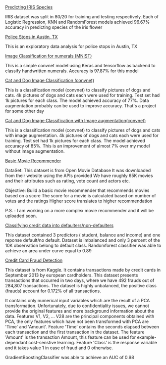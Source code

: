[Predicting IRIS Species](https://github.com/sumitkumar-00/Data_Science_Projects/blob/master/iris.ipynb)

IRIS dataset was split in 80/20 for training and testing respectively. Each of Logistic Regression, KNN and RandomForest models achieved 96.67% accuracy in predicting species of the iris flower

[Police Stops in Austin, TX](https://github.com/sumitkumar-00/Data_Science_Projects/blob/master/austin_tx_police.ipynb)

This is an exploratory data analysis for police stops in Austin, TX

[Image Classification for numerals (MNIST)](https://github.com/sumitkumar-00/Data_Science_Projects/blob/master/mnist.ipynb)

This is a simple convnet model using Keras and tensorflow as backend to classify handwritten numerals. Accuracy is 97.87% for this model

[Cat and Dog Image Classification (convnet)](https://github.com/sumitkumar-00/Data_Science_Projects/blob/master/cat_and_dog.ipynb)

This is a classification model (convnet) to classify pictures of dogs and cats. 4k pictures of dogs and cats each were used for training. Test set had 1k pictures for each class. The model achieved accuracy of 77%. Data augmentation probably can be used to improve accuracy. That's a project for some other day

[Cat and Dog Image Classification with Image augmentation(convnet)](https://github.com/sumitkumar-00/Data_Science_Projects/blob/master/cat_and_dog_Image_Augmentation.ipynb)

This is a classification model (convnet) to classify pictures of dogs and cats with image augmentation. 4k pictures of dogs and cats each were used for training. Test set had 1k pictures for each class. The model achieved accuracy of 85%. This is an improvement of almost 7% over my model without image augmentation.

[Basic Movie Recommender](https://github.com/sumitkumar-00/Data_Science_Projects/blob/master/basic_movie_recommender.ipynb)

DataSet:
This dataset is from Open Movie Database
It was downloaded from their website using the APIs provided
We have roughly 65K movies and their attributes such as rating, vote count and actors etc.

Objective:
Build a basic movie recommender that recommends movies based on a score
The score for a movie is calculated based on number of votes and the ratings
Higher score translates to higher recommendation

P.S. : I am working on a more complex movie recommender and it will be uploaded soon.

[Classifying credit data into defaulters/non-defaulters](https://github.com/sumitkumar-00/Data_Science_Projects/blob/master/credit_default.ipynb)

This dataset contained 3 predictors ( student, balance and income) and one reponse default/no default. Dataset is imbalanced and only 3 percent of the 10K observation belong to default class. Randomforest classifier was able to achieve an area under curve equal to 0.89

[Credit Card Fraud Detection](https://github.com/sumitkumar-00/Data_Science_Projects/blob/master/credit_card_fraud.ipynb)

This dataset is from Kaggle. It contains transactions made by credit cards in September 2013 by european cardholders. This dataset presents transactions that occurred in two days, where we have 492 frauds out of 284,807 transactions. The dataset is highly unbalanced, the positive class (frauds) account for 0.172% of all transactions.

It contains only numerical input variables which are the result of a PCA transformation. Unfortunately, due to confidentiality issues, we cannot provide the original features and more background information about the data. Features V1, V2, … V28 are the principal components obtained with PCA, the only features which have not been transformed with PCA are 'Time' and 'Amount'. Feature 'Time' contains the seconds elapsed between each transaction and the first transaction in the dataset. The feature 'Amount' is the transaction Amount, this feature can be used for example-dependant cost-senstive learning. Feature 'Class' is the response variable and it takes value 1 in case of fraud and 0 otherwise.

GradientBoostingClassifier was able to achieve an AUC of 0.98
